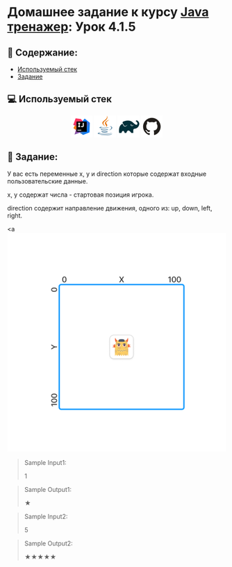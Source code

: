 # Домашнее задание к курсу [Java тренажер](https://stepik.org/course/182389/syllabus?search=7262451423): Урок 4.1.5
## :scroll: Содержание:

- [Используемый стек](#computer-используемый-стек)
- [Задание](#pushpin-Задание)

##  :computer: Используемый стек

<p align="center">
<a href="https://www.jetbrains.com/idea/"><img src="media/logo/Intelij_IDEA.svg" width="50" height="50"  alt="IDEA"/></a>
<a href="https://www.java.com/"><img src="media/logo/Java.svg" width="50" height="50"  alt="JAVA"/></a>
<a href="https://gradle.org/"><img src="media/logo/Gradle.svg" width="50" height="50"  alt="Gradle"/></a>
<a href="https://github.com/"><img src="media/logo/GitHub.svg" width="50" height="50"  alt="GITHUB"/></a>

## :pushpin: Задание:
У вас есть переменные x, y и direction которые содержат входные пользовательские данные.

x, y содержат числа - стартовая позиция игрока.

direction содержит направление движения, одного из: up, down, left, right.

<a <img src="media/images/game-field-2.jpg" alt="field"/></a>

>Sample Input1:
>
>1

>Sample Output1:
>
>★

> Sample Input2:
>
>5

>Sample Output2:
>
>★★★★★